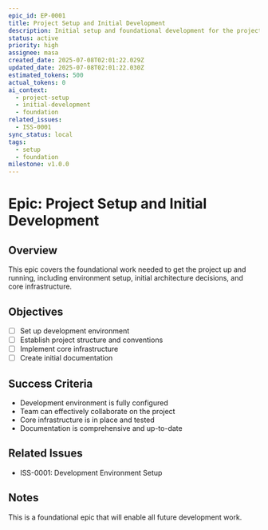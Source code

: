 ```yaml
---
epic_id: EP-0001
title: Project Setup and Initial Development
description: Initial setup and foundational development for the project
status: active
priority: high
assignee: masa
created_date: 2025-07-08T02:01:22.029Z
updated_date: 2025-07-08T02:01:22.030Z
estimated_tokens: 500
actual_tokens: 0
ai_context:
  - project-setup
  - initial-development
  - foundation
related_issues:
  - ISS-0001
sync_status: local
tags:
  - setup
  - foundation
milestone: v1.0.0
---
```


# Epic: Project Setup and Initial Development

## Overview
This epic covers the foundational work needed to get the project up and running, including environment setup, initial architecture decisions, and core infrastructure.

## Objectives
- [ ] Set up development environment
- [ ] Establish project structure and conventions
- [ ] Implement core infrastructure
- [ ] Create initial documentation

## Success Criteria
- Development environment is fully configured
- Team can effectively collaborate on the project
- Core infrastructure is in place and tested
- Documentation is comprehensive and up-to-date

## Related Issues
- ISS-0001: Development Environment Setup

## Notes
This is a foundational epic that will enable all future development work.
